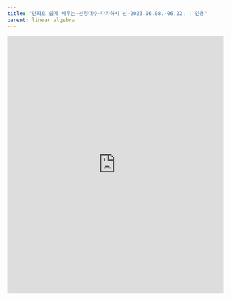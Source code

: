 ```yaml
---
title: "만화로 쉽게 배우는-선형대수—다카하시 신-2023.06.08.-06.22. : 인용"
parent: linear algebra
---
```


<iframe src="https://ji-won-lee.notion.site/ebd/7e6771635a824574bcdbdea5fa702f1d" width="100%" height="600" frameborder="0" allowfullscreen />
